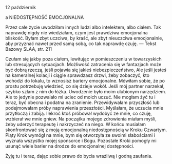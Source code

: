 12 październik

a 
NIEDOSTĘPNOŚĆ EMOCJONALNA

 Przez całe życie uwodziłam innych ludzi albo intelektem, albo ciałem. Tak naprawdę nigdy nie wiedziałam, czym jest prawdziwa emocjonalna bliskość. Byłam zbyt uczciwa, by kraść, ale zbyt nieuczciwa emocjonalnie, aby przyznać nawet przed samą sobą, co tak naprawdę czuję. — Tekst Bazowy SLAA, str. 211

 Czułam się jakby poza ciałem, lewitując w pomieszczeniu w towarzyskich lub stresujących sytuacjach. Możliwość zatracenia się w fantazjach może być dobrą rzeczą, jeśli pojawia się jakieś niebezpieczeństwo, Ale jeśli jesteś na kameralnej kolacji i ciągle sprawdzasz drzwi, żeby zobaczyć, kto wchodzi do lokalu, to wznosisz bariery emocjonalne. Mówiłam sobie, że po prostu potrzebuję wiedzieć, co się dzieje wokół. Jeśli mój partner narzekał, szybko szłam z nim do łóżka. Uwodzenie było moim ulubionym narzędziem. Ale to jedynie pozwalało mi uciec od moich uczuć. Nie mogłam żyć tu i teraz, być obecna i podatna na zranienie. Przewidywałam przyszłość lub podejmowałam próby naprawienia przeszłości. Myślałam, że uczucia mnie przytłoczą i zabiją. Ilekroć ktoś próbował wydobyć ze mnie, co czuję, wzbierał we mnie gniew. Na początku mojego zdrowienia miałam myśli, żeby uderzyć terapeutę i nakrzyczeć na niego. W końcu musiałam skonfrontować się z moją emocjonalną niedostępnością w Kroku Czwartym. Piąty Krok wymógł na mnie, bym się otworzyła ze swoimi słabościami i wyznała wszystko mojej sponsorce i Bogu. Pozostałe Kroki pomogły mi usunąć wiele barier na drodze do emocjonalnej dostępności.

 Żyję tu i teraz, dając sobie prawo do bycia wrażliwą i godną zaufania.
